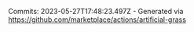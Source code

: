 Commits: 2023-05-27T17:48:23.497Z - Generated via https://github.com/marketplace/actions/artificial-grass
<br>
